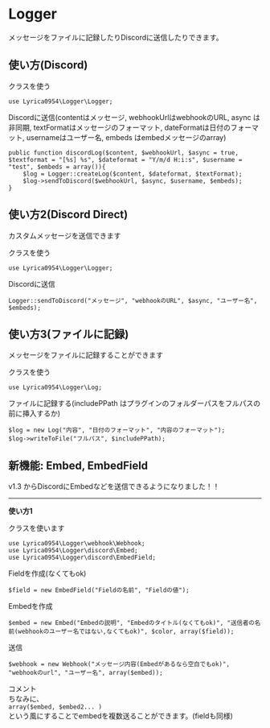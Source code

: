 # Logger
メッセージをファイルに記録したりDiscordに送信したりできます。


## 使い方(Discord)

クラスを使う
```
use Lyrica0954\Logger\Logger;
```

Discordに送信(contentはメッセージ, webhookUrlはwebhookのURL, async は非同期, textFormatはメッセージのフォーマット, dateFormatは日付のフォーマット, usernameはユーザー名, embeds はembedメッセージのarray)
```
public function discordLog($content, $webhookUrl, $async = true, $textformat = "[%s] %s", $dateformat = "Y/m/d H:i:s", $username = "test", $embeds = array()){
    $log = Logger::createLog($content, $dateformat, $textFormat);
    $log->sendToDiscord($webhookUrl, $async, $username, $embeds);
}
```

## 使い方2(Discord Direct)
カスタムメッセージを送信できます

クラスを使う
```
use Lyrica0954\Logger\Logger;
```

Discordに送信
```
Logger::sendToDiscord("メッセージ", "webhookのURL", $async, "ユーザー名", $embeds);
```



## 使い方3(ファイルに記録)
メッセージをファイルに記録することができます

クラスを使う
```
use Lyrica0954\Logger\Log;
```

ファイルに記録する(includePPath はプラグインのフォルダーパスをフルパスの前に挿入するか)
```
$log = new Log("内容", "日付のフォーマット", "内容のフォーマット");
$log->writeToFile("フルパス", $includePPath);
```


## 新機能: Embed, EmbedField
v1.3 からDiscordにEmbedなどを送信できるようになりました！！

***

**使い方1**

クラスを使います
```
use Lyrica0954\Logger\webhook\Webhook;
use Lyrica0954\Logger\discord\Embed;
use Lyrica0954\Logger\discord\EmbedField;
```

Fieldを作成(なくてもok)
```
$field = new EmbedField("Fieldの名前", "Fieldの値");
```

Embedを作成
```
$embed = new Embed("Embedの説明", "Embedのタイトル(なくてもok)", "送信者の名前(webhookのユーザー名ではない,なくてもok)", $color, array($field));
```

送信
```
$webhook = new Webhook("メッセージ内容(Embedがあるなら空白でもok)", "webhookのurl", "ユーザー名", array($embed));
```

コメント  
ちなみに、  
`array($embed, $embed2... )`  
という風にすることでembedを複数送ることができます。(fieldも同様)
